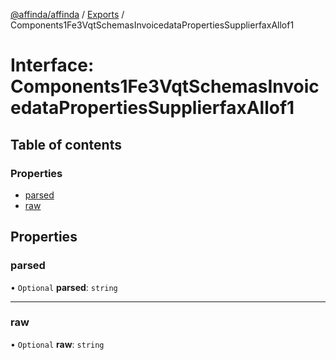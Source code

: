 [@affinda/affinda](../README.md) / [Exports](../modules.md) / Components1Fe3VqtSchemasInvoicedataPropertiesSupplierfaxAllof1

# Interface: Components1Fe3VqtSchemasInvoicedataPropertiesSupplierfaxAllof1

## Table of contents

### Properties

- [parsed](Components1Fe3VqtSchemasInvoicedataPropertiesSupplierfaxAllof1.md#parsed)
- [raw](Components1Fe3VqtSchemasInvoicedataPropertiesSupplierfaxAllof1.md#raw)

## Properties

### parsed

• `Optional` **parsed**: `string`

___

### raw

• `Optional` **raw**: `string`
